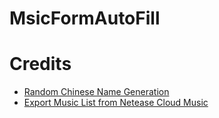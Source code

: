 # MsicFormAutoFill


# Credits
- [Random Chinese Name Generation](https://www.qqxiuzi.cn/zh/xingming/)
- [Export Music List from Netease Cloud Music](https://zhuanlan.zhihu.com/p/187600229)